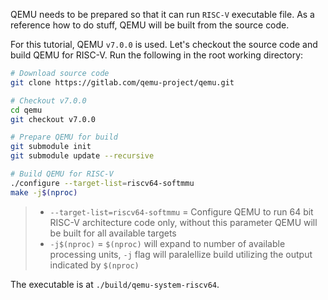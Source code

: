 QEMU needs to be prepared so that it can run `RISC-V` executable file. As a reference how to do stuff, QEMU will be built from the source code.

For this tutorial, QEMU `v7.0.0` is used. Let's checkout the source code and build QEMU for RISC-V. Run the following in the root working directory:
``` bash
# Download source code
git clone https://gitlab.com/qemu-project/qemu.git

# Checkout v7.0.0
cd qemu
git checkout v7.0.0

# Prepare QEMU for build
git submodule init
git submodule update --recursive

# Build QEMU for RISC-V
./configure --target-list=riscv64-softmmu
make -j$(nproc)
```
> - `--target-list=riscv64-softmmu` = Configure QEMU to run 64 bit RISC-V architecture code only, without this parameter QEMU will be built for all available targets
> - `-j$(nproc)` = `$(nproc)` will expand to number of available processing units, `-j` flag will paralellize build utilizing the output indicated by `$(nproc)`

The executable is at `./build/qemu-system-riscv64`.
